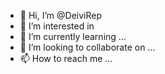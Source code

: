- 👋 Hi, I’m @DeiviRep
- 👀 I’m interested in  
- 🌱 I’m currently learning ...
- 💞️ I’m looking to collaborate on ...
- 📫 How to reach me ...

<!--
DeiviRep/DeiviRep is a ✨ special ✨ repository because its `README.md` (this file) appears on your GitHub profile.
You can click the Preview link to take a look at your changes.
--->

